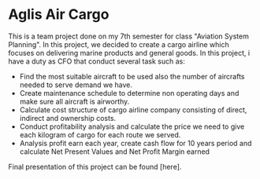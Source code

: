 # Aglis Air Cargo

This is a team project done on my 7th semester for class "Aviation System Planning". In this project, we decided to create a cargo airline which focuses on delivering marine products and general goods. In this project, i have a duty as CFO that conduct several task such as: 

* Find the most suitable aircraft to be used also the number of aircrafts needed to serve demand we have.
* Create maintenance schedule to determine non operating days and make sure all aircraft is airworthy.
* Calculate cost structure of cargo airline company consisting of direct, indirect and ownership costs. 
* Conduct profitability analysis and calculate the price we need to give each kilogram of cargo for each route we served.
* Analysis profit earn each year, create cash flow for 10 years period and calculate Net Present Values and Net Profit Margin earned

Final presentation of this project can be found [here]. 
